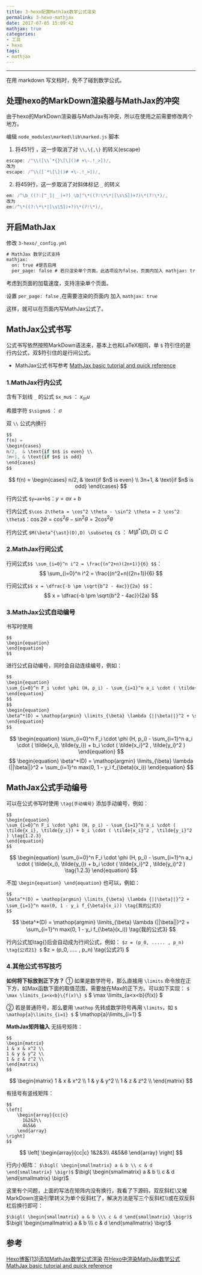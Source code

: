 ```yaml
---
title: 3-hexo配置MathJax数学公式渲染
permalink: 3-hexo-mathjax
date: 2017-07-05 15:09:42
mathjax: true
categories:
- 工具
- hexo
tags:
- mathjax
---
```

<hr>
在用 markdown 写文档时，免不了碰到数学公式。

## 处理hexo的MarkDown渲染器与MathJax的冲突
由于hexo的MarkDown渲染器与MathJax有冲突，所以在使用之前需要修改两个地方。

编辑 `node_modules\marked\lib\marked.js` 脚本

1. 将451行 ，这一步取消了对 `\\,\{,\}` 的转义(escape)
```js
escape: /^\\([\\`*{}\[\]()# +\-.!_>])/,
改为
escape: /^\\([`*\[\]()# +\-.!_>])/,
```
2. 将459行，这一步取消了对斜体标记 `_` 的转义
```js
em: /^\b_((?:[^_]|__)+?)_\b|^\*((?:\*\*|[\s\S])+?)\*(?!\*)/,
改为
em:/^\*((?:\*\*|[\s\S])+?)\*(?!\*)/,
```

## 开启MathJax
修改 `3-hexo/_config.yml`
```xml
# MathJax 数学公式支持
mathjax:
  on: true #是否启用
  per_page: false # 若只渲染单个页面，此选项设为false，页面内加入 mathjax: true
```
考虑到页面的加载速度，支持渲染单个页面。

设置 `per_page: false` ,在需要渲染的页面内 加入 `mathjax: true`

这样，就可以在页面内写MathJax公式了。

## MathJax公式书写
公式书写依然按照MarkDown语法来，基本上也和LaTeX相同，单 `$` 符引住的是行内公式，双$符引住的是行间公式。
* MathJax公式书写参考
[MathJax basic tutorial and quick reference](http://meta.math.stackexchange.com/questions/5020/mathjax-basic-tutorial-and-quick-reference)

### 1.MathJax行内公式
含有下划线 `_` 的公式 `$x_mu$` ： $x_mu$

希腊字符 `$\sigma$` ： $\sigma$

双 `\\` 公式内换行
```js
$$
f(n) =
\begin{cases}
n/2,  & \text{if $n$ is even} \\
3n+1, & \text{if $n$ is odd}
\end{cases}
$$
```
$$
f(n) =
\begin{cases}
n/2,  & \text{if $n$ is even} \\
3n+1, & \text{if $n$ is odd}
\end{cases}
$$

行内公式 `$y=ax+b$`：$y=ax+b$

行内公式 `$\cos 2\theta = \cos^2 \theta - \sin^2 \theta = 2 \cos^2 \theta$`：$\cos 2\theta = \cos^2 \theta - \sin^2 \theta = 2 \cos^2 \theta$

行内公式 `$M(\beta^{\ast}(D),D) \subseteq C$` ： $M(\beta^{\ast}(D),D) \subseteq C$

### 2.MathJax行间公式

行间公式`$$ \sum_{i=0}^n i^2 = \frac{(n^2+n)(2n+1)}{6} $$`：
$$ \sum_{i=0}^n i^2 = \frac{(n^2+n)(2n+1)}{6} $$

行间公式`$$ x = \dfrac{-b \pm \sqrt{b^2 - 4ac}}{2a} $$`：
$$ x = \dfrac{-b \pm \sqrt{b^2 - 4ac}}{2a} $$

### 3.MathJax公式自动编号

书写时使用
```
$$
\begin{equation}
\end{equation}
$$
```
进行公式自动编号，同时会自动连续编号，例如：
```xml
$$
\begin{equation}
\sum_{i=0}^n F_i \cdot \phi (H, p_i) - \sum_{i=1}^n a_i \cdot ( \tilde{x_i}, \tilde{y_i}) + b_i \cdot ( \tilde{x_i}^2 , \tilde{y_i}^2 )
\end{equation}
$$
$$
\begin{equation}
\beta^*(D) = \mathop{argmin} \limits_{\beta} \lambda {||\beta||}^2 + \sum_{i=1}^n max(0, 1 - y_i f_{\beta}(x_i))
\end{equation}
$$
```
$$
\begin{equation}
\sum_{i=0}^n F_i \cdot \phi (H, p_i) - \sum_{i=1}^n a_i \cdot ( \tilde{x_i}, \tilde{y_i}) + b_i \cdot ( \tilde{x_i}^2 , \tilde{y_i}^2 )
\end{equation}
$$
$$
\begin{equation}
\beta^*(D) = \mathop{argmin} \limits_{\beta} \lambda {||\beta||}^2 + \sum_{i=1}^n max(0, 1 - y_i f_{\beta}(x_i))
\end{equation}
$$

## MathJax公式手动编号
可以在公式书写时使用 `\tag{手动编号}` 添加手动编号，例如：
```
$$
\begin{equation}
\sum_{i=0}^n F_i \cdot \phi (H, p_i) - \sum_{i=1}^n a_i \cdot ( \tilde{x_i}, \tilde{y_i}) + b_i \cdot ( \tilde{x_i}^2 , \tilde{y_i}^2 ) \tag{1.2.3}
\end{equation}
$$
```
$$
\begin{equation}
\sum_{i=0}^n F_i \cdot \phi (H, p_i) - \sum_{i=1}^n a_i \cdot ( \tilde{x_i}, \tilde{y_i}) + b_i \cdot ( \tilde{x_i}^2 , \tilde{y_i}^2 ) \tag{1.2.3}
\end{equation}
$$

不加 `\begin{equation} \end{equation}` 也可以，例如：
```
$$
\beta^*(D) = \mathop{argmin} \limits_{\beta} \lambda {||\beta||}^2 + \sum_{i=1}^n max(0, 1 - y_i f_{\beta}(x_i)) \tag{我的公式3}
$$
```
$$
\beta^*(D) = \mathop{argmin} \limits_{\beta} \lambda {||\beta||}^2 + \sum_{i=1}^n max(0, 1 - y_i f_{\beta}(x_i)) \tag{我的公式3}
$$

行内公式加\tag{}后会自动成为行间公式，例如： `$z = (p_0, ..... , p_n) \tag{公式21} $`
$z = (p_0, ..... , p_n) \tag{公式21} $

### 4.其他公式书写技巧
**如何将下标放到正下方？**
① 如果是数学符号，那么直接用 `\limits` 命令放在正下方，如Max函数下面的取值范围，需要放在Max的正下方。可以如下实现：
`$ \max \limits_{a<x<b}\{f(x)\} $`
$ \max \limits_{a<x<b}\{f(x)\} $

② 若是普通符号，那么要用 `\mathop` 先转成数学符号再用 `\limits`，如
`$ \mathop{a}\limits_{i=1} $`
$ \mathop{a}\limits_{i=1} $

**MathJax矩阵输入**
无括号矩阵：
```
$$
\begin{matrix}
1 & x & x^2 \\
1 & y & y^2 \\
1 & z & z^2 \\
\end{matrix}
$$
```
$$
\begin{matrix}
1 & x & x^2 \\
1 & y & y^2 \\
1 & z & z^2 \\
\end{matrix}
$$

有括号有竖线矩阵：
```
$$
\left[
    \begin{array}{cc|c}
      1&2&3\\
      4&5&6
    \end{array}
\right]
$$
```
$$
\left[
    \begin{array}{cc|c}
      1&2&3\\
      4&5&6
    \end{array}
\right]
$$

行内小矩阵：
`$\bigl( \begin{smallmatrix} a & b \\ c & d \end{smallmatrix} \bigr)$`
$\bigl( \begin{smallmatrix} a & b \\ c & d \end{smallmatrix} \bigr)$

这里有个问题，上面的写法在矩阵内没有换行，我看了下源码，双反斜杠\\又被MarkDown渲染引擎转义为单个反斜杠了，解决方法是写三个反斜杠\\\或在双反斜杠后换行即可：

`$\bigl( \begin{smallmatrix} a & b \\\ c & d \end{smallmatrix} \bigr)$`
$\bigl( \begin{smallmatrix} a & b \\\ c & d \end{smallmatrix} \bigr)$

## 参考
[Hexo博客(13)添加MathJax数学公式渲染](http://masikkk.com/article/hexo-13-MathJax/)
[在Hexo中渲染MathJax数学公式](http://www.jianshu.com/p/7ab21c7f0674)
[MathJax basic tutorial and quick reference](https://math.meta.stackexchange.com/questions/5020/mathjax-basic-tutorial-and-quick-reference)
